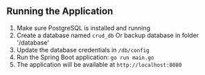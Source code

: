 ## Running the Application

1. Make sure PostgreSQL is installed and running
2. Create a database named `crud_db` Or backup database in folder '/database'
3. Update the database credentials in `/db/config`
4. Run the Spring Boot application:
   ``` go run main.go ```
5. The application will be available at `http://localhost:8080`
